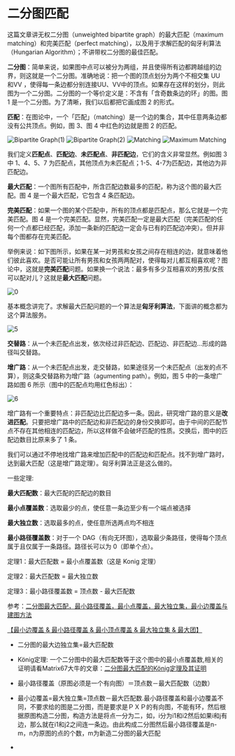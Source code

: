 # 二分图匹配

这篇文章讲无权二分图（unweighted bipartite graph）的最大匹配（maximum matching）和完美匹配（perfect matching），以及用于求解匹配的匈牙利算法（Hungarian Algorithm）；不讲带权二分图的最佳匹配。

**二分图**：简单来说，如果图中点可以被分为两组，并且使得所有边都跨越组的边界，则这就是一个二分图。准确地说：把一个图的顶点划分为两个不相交集 UU 和VV ，使得每一条边都分别连接UU、VV中的顶点。如果存在这样的划分，则此图为一个二分图。二分图的一个等价定义是：不含有「含奇数条边的环」的图。图 1 是一个二分图。为了清晰，我们以后都把它画成图 2 的形式。

**匹配**：在图论中，一个「匹配」（matching）是一个边的集合，其中任意两条边都没有公共顶点。例如，图 3、图 4 中红色的边就是图 2 的匹配。

![Bipartite Graph(1)](https://img.renfei.org/2013/08/1.png)  ![Bipartite Graph(2)](https://img.renfei.org/2013/08/2.png)  ![Matching](https://img.renfei.org/2013/08/3.png)  ![Maximum Matching](https://img.renfei.org/2013/08/4.png)

我们定义**匹配点**、**匹配边**、**未匹配点**、**非匹配边**，它们的含义非常显然。例如图 3 中 1、4、5、7 为匹配点，其他顶点为未匹配点；1-5、4-7为匹配边，其他边为非匹配边。

**最大匹配**：一个图所有匹配中，所含匹配边数最多的匹配，称为这个图的最大匹配。图 4 是一个最大匹配，它包含 4 条匹配边。

**完美匹配**：如果一个图的某个匹配中，所有的顶点都是匹配点，那么它就是一个完美匹配。图 4 是一个完美匹配。显然，完美匹配一定是最大匹配（完美匹配的任何一个点都已经匹配，添加一条新的匹配边一定会与已有的匹配边冲突）。但并非每个图都存在完美匹配。

举例来说：如下图所示，如果在某一对男孩和女孩之间存在相连的边，就意味着他们彼此喜欢。是否可能让所有男孩和女孩两两配对，使得每对儿都互相喜欢呢？图论中，这就是**完美匹配**问题。如果换一个说法：最多有多少互相喜欢的男孩/女孩可以配对儿？这就是**最大匹配**问题。

![0](https://img.renfei.org/2013/08/0.png)

基本概念讲完了。求解最大匹配问题的一个算法是**匈牙利算法**，下面讲的概念都为这个算法服务。

![5](https://img.renfei.org/2013/08/5.png)

**交替路**：从一个未匹配点出发，依次经过非匹配边、匹配边、非匹配边…形成的路径叫交替路。

**增广路**：从一个未匹配点出发，走交替路，如果途径另一个未匹配点（出发的点不算），则这条交替路称为增广路（agumenting path）。例如，图 5 中的一条增广路如图 6 所示（图中的匹配点均用红色标出）：

![6](https://img.renfei.org/2013/08/6.png)

增广路有一个重要特点：非匹配边比匹配边多一条。因此，研究增广路的意义是**改进匹配**。只要把增广路中的匹配边和非匹配边的身份交换即可。由于中间的匹配节点不存在其他相连的匹配边，所以这样做不会破坏匹配的性质。交换后，图中的匹配边数目比原来多了 1 条。

我们可以通过不停地找增广路来增加匹配中的匹配边和匹配点。找不到增广路时，达到最大匹配（这是增广路定理）。匈牙利算法正是这么做的。

一些定理:

**最大匹配数**：最大匹配的匹配边的数目

**最小点覆盖数**：选取最少的点，使任意一条边至少有一个端点被选择

**最大独立数**：选取最多的点，使任意所选两点均不相连

**最小路径覆盖数**：对于一个 DAG（有向无环图），选取最少条路径，使得每个顶点属于且仅属于一条路径。路径长可以为 0（即单个点）。

定理1：最大匹配数 = 最小点覆盖数（这是 Konig 定理）

定理2：最大匹配数 = 最大独立数

定理3：最小路径覆盖数 = 顶点数 - 最大匹配数



参考：[二分图最大匹配，最小路径覆盖，最小点覆盖，最大独立集，最小边覆盖与建图方法](http://blog.csdn.net/hitwhacmer1/article/details/46718793)

[【最小边覆盖 & 最小路径覆盖 & 最小顶点覆盖 & 最大独立集 & 最大团】](http://blog.csdn.net/leolin_/article/details/7199688)

-   二分图的最大边独立集=最大匹配数

-   König定理: 一个二分图中的最大匹配数等于这个图中的最小点覆盖数,相关的证明请看Matrix67大牛的文章：[二分图最大匹配的König定理及其证明](http://www.matrix67.com/blog/archives/116)

-   最小路径覆盖（原图必须是一个有向图）＝顶点数－最大匹配数（边数）

-   最小边覆盖=最大独立集=顶点数－最大匹配数.最小路径覆盖和最小边覆盖不同，不要求给的图是二分图，而是要求是ＰＸＰ的有向图，不能有环，然后根据原图构造二分图，构造方法是将点一分为二，如，i分为i1和i2然后如果i和j有边，那么就在i1和j2之间连一条边。由此构成二分图然后最小路径覆盖是n-m，n为原图的点的个数，m为新造二分图的最大匹配

-   ​